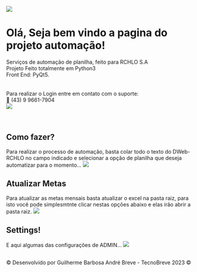 <image src='https://github.com/TecnoBreve/Automacao/blob/main/img/man.png'></image>
<h1 color = '#333'>Olá, Seja bem vindo a pagina do projeto automação!</h1>
Serviços de automação de planilha, feito para RCHLO S.A <br>
Projeto Feito totalmente em Python3 <br>
Front End: PyQt5. <br><br>
<br>
Para realizar o Login entre em contato com o suporte:<br>
📱 (43) 9 9661-7904
<br>
<image src='https://github.com/TecnoBreve/Automacao/blob/main/img/pscreen.jpeg'></image>
<br><br>
<br>
<h2>Como fazer?</h2>
Para realizar o processo de automação, basta colar todo o texto do DWeb-RCHLO no campo indicado e selecionar a opção de planilha que deseja automatizar para o momento...
<image src='img/pscreen2.png'></image>
<br>
<h2>Atualizar Metas</h2>
Para atualizar as metas mensais basta atualizar o excel na pasta raiz,
para isto você pode simplesmtnte clicar nestas opções abaixo e elas irão abrir a pasta raiz.
<image src = "img/pscreen3.png"/>
<br>
<h2>Settings!</h2>
E aqui algumas das configurações de ADMIN...
<image src = "img/pscreen4.png"/>

<h2></h2>
<p>© Desenvolvido por Guilherme Barbosa André Breve - TecnoBreve 2023 ©</p>
